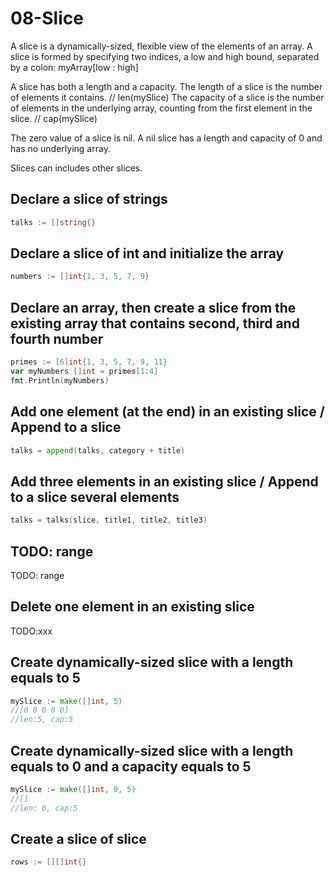 # 08-Slice

A slice is a dynamically-sized, flexible view of the elements of an array.
A slice is formed by specifying two indices, a low and high bound, separated by a colon: myArray[low : high]

A slice has both a length and a capacity. 
The length of a slice is the number of elements it contains. // len(mySlice) 
The capacity of a slice is the number of elements in the underlying array, counting from the first element in the slice. // cap(mySlice)  

The zero value of a slice is nil. 
A nil slice has a length and capacity of 0 and has no underlying array. 

Slices can includes other slices.

## Declare a slice of strings

```go
talks := []string{}
```

## Declare a slice of int and initialize the array

```go
numbers := []int{1, 3, 5, 7, 9}
```

## Declare an array, then create a slice from the existing array that contains second, third and fourth number

```go
primes := [6]int{1, 3, 5, 7, 9, 11}
var myNumbers []int = primes[1:4]
fmt.Println(myNumbers)
```

## Add one element (at the end) in an existing slice / Append to a slice

```go
talks = append(talks, category + title)
```

## Add three elements in an existing slice / Append to a slice several elements

```go
talks = talks(slice, title1, title2, title3)
```

## TODO: range

TODO: range

## Delete one element in an existing slice

TODO:xxx

## Create dynamically-sized slice with a length equals to 5

```go
mySlice := make([]int, 5)
//[0 0 0 0 0]
//len:5, cap:5
```

## Create dynamically-sized slice with a length equals to 0 and a capacity equals to 5

```go
mySlice := make([]int, 0, 5)
//[]
//len: 0, cap:5
```

## Create a slice of slice

```go
rows := [][]int{}
```
